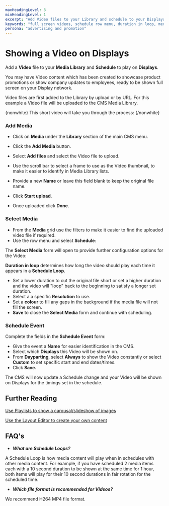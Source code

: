 ```yaml
---
maxHeadingLevel: 3
minHeadingLevel: 1
excerpt: "Add Video files to your Library and schedule to your Displays"
keywords: "full screen videos, schedule row menu, duration in loop, media library schedule, upload video, cms library"
persona: "advertising and promotion"
---
```


# Showing a Video on Displays

Add a **Video** file to your **Media Library** and **Schedule** to play on **Displays**.

You may have Video content which has been created to showcase product promotions or show company updates to employees, ready to be shown full screen on your Display network.

Video files are first added to the Library by upload or by URL. For this example a Video file will be uploaded to the CMS Media Library.

{nonwhite}
This short video will take you through the process:
{/nonwhite}

### Add Media

- Click on **Media** under the **Library** section of the main CMS menu.
- Click the **Add Media** button.
- Select **Add files** and select the Video file to upload.
- Use the scroll bar to select a frame to use as the Video thumbnail, to make it easier to identify in Media Library lists.
- Provide a new **Name** or leave this field blank to keep the original file name.
- Click **Start upload**.

- Once uploaded click **Done**.

### Select Media

- From the **Media** grid use the filters to make it easier to find the uploaded video file if required.
- Use the row menu and select **Schedule**:

The **Select Media** form will open to provide further configuration options for the Video:

**Duration in loop** determines how long the video should play each time it appears in a **Schedule Loop**. 

- Set a lower duration to cut the original file short or set a higher duration and the video will "loop" back to the beginning to satisfy a longer set duration.
- Select a a specific **Resolution** to use.
- Set a **colour** to fill any gaps in the background if the media file will not fill the screen.
- **Save** to close the **Select Media** form and continue with scheduling.

### Schedule Event

 Complete the fields in the **Schedule Event** form:

- Give the event a **Name** for easier identification in the CMS.
- Select which **Displays** this Video will be shown on.
- From **Dayparting**, select **Always** to show the Video constantly or select **Custom** to set specific start and end dates/times.
- Click **Save.**


The CMS will now update a Schedule change and your Video will be shown on Displays for the timings set in the schedule.

## Further Reading 

[Use Playlists to show a carousal/slideshow of images](showing_a_playlist_on_displays.html)

[Use the Layout Editor to create your own content](layout_editor_overview.html) 

## FAQ's

- ***What are Schedule Loops?*** 

A Schedule Loop is how media content will play when in schedules with other media content. For example, if you have scheduled 2 media items each with a 10 second duration to be shown at the same time for 1 hour, both items will play for their 10 second durations in fair rotation for the scheduled time.

- ***Which file format is recommended for Videos?***

We recommend H264 MP4 file format.



